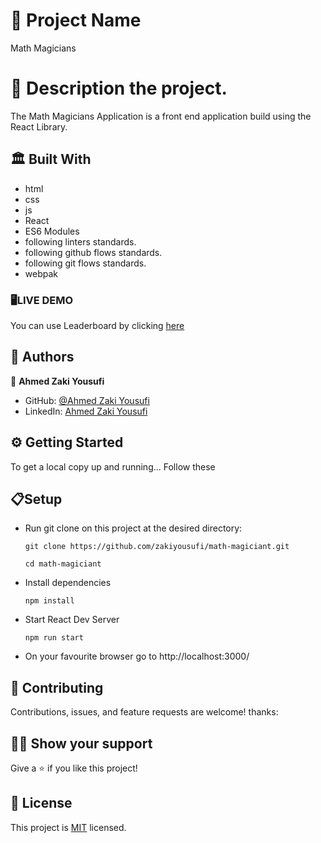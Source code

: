 # 🧧 Project Name

Math Magicians

# 📜 Description the project.

The Math Magicians Application is a front end application build using the React Library.

## 🏛 Built With

- html
- css
- js
- React
- ES6 Modules
- following linters standards.
- following github flows standards.
- following git flows standards.
- webpak

### 🖥️LIVE DEMO
You can use Leaderboard by clicking [here]()

## 📑 Authors

👤 **Ahmed Zaki Yousufi**
- GitHub: [@Ahmed Zaki Yousufi](https://github.com/zakiyousufi)
- LinkedIn: [Ahmed Zaki Yousufi](https://www.linkedin.com/in/ahmadzaki-yousufi-055214217/)

## ⚙ Getting Started

To get a local copy up and running... 
Follow these 
  ## 📋Setup

- Run git clone on this project at the desired directory:
  ```
  git clone https://github.com/zakiyousufi/math-magiciant.git
  ```
  ```
  cd math-magiciant
  ```
- Install dependencies

  ```
  npm install
  ```

- Start React Dev Server
  ```
  npm run start
  ```
- On your favourite browser go to http://localhost:3000/

## 🤝 Contributing

Contributions, issues, and feature requests are welcome!
thanks:

## 🙏🏻 Show your support

Give a ⭐️ if you like this project!

## 📝 License

This project is [MIT](./MIT.md) licensed.
